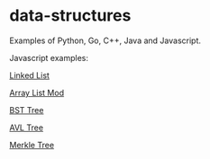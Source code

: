 # data-structures

Examples of Python, Go, C++, Java and Javascript.

Javascript examples:

[Linked List](https://luisespino.github.io/data-structures/lineal-structures/javascript/list.html)

[Array List Mod](https://luisespino.github.io/data-structures/lineal-structures/javascript/array-list-mod.html)

[BST Tree](https://luisespino.github.io/data-structures/nonlineal-structures/javascript/bst.html)

[AVL Tree](https://luisespino.github.io/data-structures/nonlineal-structures/javascript/avl.html)

[Merkle Tree](https://luisespino.github.io/data-structures/nonlineal-structures/javascript/merkle.html)
